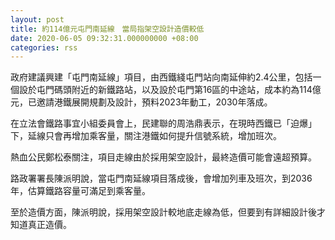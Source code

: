 ```yaml
---
layout: post
title: 約114億元屯門南延線　當局指架空設計造價較低
date: 2020-06-05 09:32:31.000000000 +08:00
categories: rss
---
```


政府建議興建「屯門南延線」項目，由西鐵綫屯門站向南延伸約2.4公里，包括一個設於屯門碼頭附近的新鐵路站，以及設於屯門第16區的中途站，成本約為114億元，已邀請港鐵展開規劃及設計，預料2023年動工，2030年落成。

在立法會鐵路事宜小組委員會上，民建聯的周浩鼎表示，在現時西鐵已「迫爆」下，延線只會再增加乘客量，關注港鐵如何提升信號系統，增加班次。

熱血公民鄭松泰關注，項目走線由於採用架空設計，最終造價可能會遠超預算。

路政署署長陳派明說，當屯門南延線項目落成後，會增加列車及班次，到2036年，估算鐵路容量可滿足到乘客量。

至於造價方面，陳派明說，採用架空設計較地底走線為低，但要到有詳細設計後才知道真正造價。
